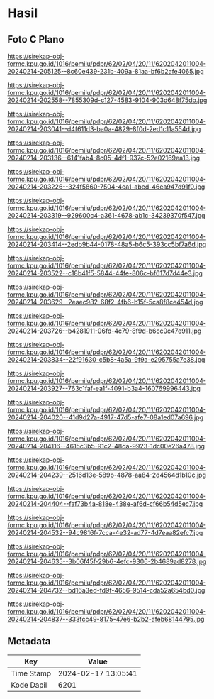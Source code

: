 # Hasil

## Foto C Plano

https://sirekap-obj-formc.kpu.go.id/1016/pemilu/pdpr/62/02/04/20/11/6202042011004-20240214-205125--8c60e439-231b-409a-81aa-bf6b2afe4065.jpg

https://sirekap-obj-formc.kpu.go.id/1016/pemilu/pdpr/62/02/04/20/11/6202042011004-20240214-202558--7855309d-c127-4583-9104-903d648f75db.jpg

https://sirekap-obj-formc.kpu.go.id/1016/pemilu/pdpr/62/02/04/20/11/6202042011004-20240214-203041--d4f611d3-ba0a-4829-8f0d-2ed1c11a554d.jpg

https://sirekap-obj-formc.kpu.go.id/1016/pemilu/pdpr/62/02/04/20/11/6202042011004-20240214-203136--6141fab4-8c05-4df1-937c-52e02169ea13.jpg

https://sirekap-obj-formc.kpu.go.id/1016/pemilu/pdpr/62/02/04/20/11/6202042011004-20240214-203226--324f5860-7504-4ea1-abed-46ea947d91f0.jpg

https://sirekap-obj-formc.kpu.go.id/1016/pemilu/pdpr/62/02/04/20/11/6202042011004-20240214-203319--929600c4-a361-4678-ab1c-34239370f547.jpg

https://sirekap-obj-formc.kpu.go.id/1016/pemilu/pdpr/62/02/04/20/11/6202042011004-20240214-203414--2edb9b44-0178-48a5-b6c5-393cc5bf7a6d.jpg

https://sirekap-obj-formc.kpu.go.id/1016/pemilu/pdpr/62/02/04/20/11/6202042011004-20240214-203522--c18b41f5-5844-44fe-806c-bf617d7d44e3.jpg

https://sirekap-obj-formc.kpu.go.id/1016/pemilu/pdpr/62/02/04/20/11/6202042011004-20240214-203629--2eaec982-68f2-4fb6-b15f-5ca8f8ce454d.jpg

https://sirekap-obj-formc.kpu.go.id/1016/pemilu/pdpr/62/02/04/20/11/6202042011004-20240214-203726--b4281911-06fd-4c79-8f9d-b6cc0c47e911.jpg

https://sirekap-obj-formc.kpu.go.id/1016/pemilu/pdpr/62/02/04/20/11/6202042011004-20240214-203834--22f91630-c5b8-4a5a-9f9a-e295755a7e38.jpg

https://sirekap-obj-formc.kpu.go.id/1016/pemilu/pdpr/62/02/04/20/11/6202042011004-20240214-203927--763c1faf-ea1f-4091-b3a4-160769996443.jpg

https://sirekap-obj-formc.kpu.go.id/1016/pemilu/pdpr/62/02/04/20/11/6202042011004-20240214-204020--41d9d27a-4917-47d5-afe7-08a1ed07a696.jpg

https://sirekap-obj-formc.kpu.go.id/1016/pemilu/pdpr/62/02/04/20/11/6202042011004-20240214-204116--4615c3b5-91c2-48da-9923-1dc00e26a478.jpg

https://sirekap-obj-formc.kpu.go.id/1016/pemilu/pdpr/62/02/04/20/11/6202042011004-20240214-204239--2516d13e-589b-4878-aa84-2d4564d1b10c.jpg

https://sirekap-obj-formc.kpu.go.id/1016/pemilu/pdpr/62/02/04/20/11/6202042011004-20240214-204404--faf73b4a-818e-438e-af6d-cf66b54d5ec7.jpg

https://sirekap-obj-formc.kpu.go.id/1016/pemilu/pdpr/62/02/04/20/11/6202042011004-20240214-204532--94c9816f-7cca-4e32-ad77-4d7eaa82efc7.jpg

https://sirekap-obj-formc.kpu.go.id/1016/pemilu/pdpr/62/02/04/20/11/6202042011004-20240214-204635--3b06f45f-29b6-4efc-9306-2b4689ad8278.jpg

https://sirekap-obj-formc.kpu.go.id/1016/pemilu/pdpr/62/02/04/20/11/6202042011004-20240214-204732--bd16a3ed-fd9f-4656-9514-cda52a654bd0.jpg

https://sirekap-obj-formc.kpu.go.id/1016/pemilu/pdpr/62/02/04/20/11/6202042011004-20240214-204837--333fcc49-8175-47e6-b2b2-afeb68144795.jpg


## Metadata

| Key        | Value               |
| ---------- | ------------------- |
| Time Stamp | 2024-02-17 13:05:41 |
| Kode Dapil | 6201                |



